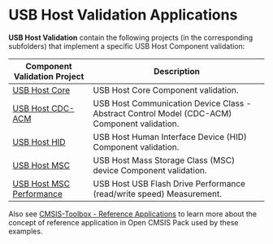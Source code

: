 # USB Host Validation Applications

**USB Host Validation** contain the following projects (in the corresponding subfolders) that implement a specific USB Host Component validation:

| Component Validation Project                  | Description                                                                                   |
|-----------------------------------------------|-----------------------------------------------------------------------------------------------|
| [USB Host Core](./Core)                       | USB Host Core Component validation.                                                           |
| [USB Host CDC-ACM](./CDC_ACM)                 | USB Host Communication Device Class - Abstract Control Model (CDC-ACM) Component validation.  |
| [USB Host HID](./HID)                         | USB Host Human Interface Device (HID) Component validation.                                   |
| [USB Host MSC](./MSC)                         | USB Host Mass Storage Class (MSC) device Component validation.                                |
| [USB Host MSC Performance](./MSC_Performance) | USB Host USB Flash Drive Performance (read/write speed) Measurement.                          |

Also see [CMSIS-Toolbox - Reference Applications](https://open-cmsis-pack.github.io/cmsis-toolbox/ReferenceApplications/) to learn more about the concept of reference application in Open CMSIS Pack used by these examples.
